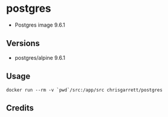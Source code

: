 # postgres

* Postgres image 9.6.1

## Versions
- postgres/alpine 9.6.1

## Usage

```docker run --rm -v `pwd`/src:/app/src chrisgarrett/postgres```

## Credits
